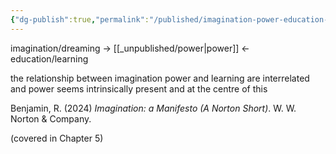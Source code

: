 ```yaml
---
{"dg-publish":true,"permalink":"/published/imagination-power-education-relationship/","dgPassFrontmatter":true,"noteIcon":""}
---
```


imagination/dreaming -> [[_unpublished/power\|power]] <- education/learning 

the relationship between imagination power and learning are interrelated and power seems intrinsically present and at the centre of this 

Benjamin, R. (2024) _Imagination: a Manifesto (A Norton Short)_. W. W. Norton & Company. 

(covered in Chapter 5)


